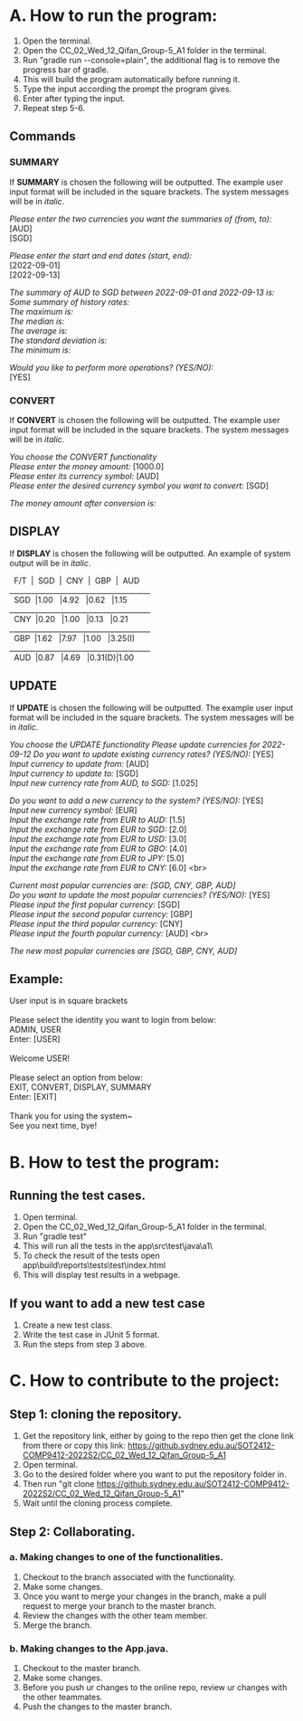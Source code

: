 # A. How to run the program:

1. Open the terminal.
2. Open the CC_02_Wed_12_Qifan_Group-5_A1 folder in the terminal.
3. Run "gradle run --console=plain", the additional flag is to remove the progress bar of gradle.
4. This will build the program automatically before running it.
5. Type the input according the prompt the program gives.
6. Enter after typing the input.
7. Repeat step 5-6.

## Commands
### SUMMARY
If **SUMMARY** is chosen the following will be outputted. The example user input format will be included in the square brackets. The system messages will be in *italic*.
<br/>

*Please enter the two currencies you want the summaries of (from, to):*
<br>
\[AUD]
<br>
\[SGD]

*Please enter the start and end dates (start, end):*
<br>
\[2022-09-01]
<br>
\[2022-09-13]

*The summary of AUD to SGD between 2022-09-01 and 2022-09-13 is:*
<br>
*Some summary of history rates:*
<br>
*The maximum is:*
<br>
*The median is:*
<br>
*The average is:*
<br>
*The standard deviation is:*
<br>
*The minimum is:*
<br/>

*Would you like to perform more operations? (YES/NO):*
<br>
[YES]

### CONVERT
If **CONVERT** is chosen the following will be outputted. The example user input format will be included in the square brackets. The system messages will be in *italic*.
<br/>

*You choose the CONVERT functionality*
<br>
*Please enter the money amount:* \[1000.0]
<br>
*Please enter its currency symbol:* \[AUD]
<br>
*Please enter the desired currency symbol you want to convert:* \[SGD]
<br/>

*The money amount after conversion is:*

## DISPLAY
If **DISPLAY** is chosen the following will be outputted. An example of system output will be in *italic*.
<br/>


&nbsp;&nbsp;F/T&nbsp;&nbsp;|&nbsp;&nbsp;SGD&nbsp;&nbsp;|&nbsp;&nbsp;CNY&nbsp;&nbsp;|&nbsp;&nbsp;GBP&nbsp;&nbsp;|&nbsp;&nbsp;AUD
<br>
\_______________________________________
<br>
&nbsp;&nbsp;SGD&nbsp;&nbsp;|1.00&nbsp;&nbsp;&nbsp;|4.92&nbsp;&nbsp;&nbsp;|0.62&nbsp;&nbsp;&nbsp;|1.15
<br>
\_______________________________________
<br>
&nbsp;&nbsp;CNY&nbsp;&nbsp;|0.20&nbsp;&nbsp;&nbsp;|1.00&nbsp;&nbsp;&nbsp;|0.13&nbsp;&nbsp;&nbsp;|0.21
<br>
\_______________________________________
<br>
&nbsp;&nbsp;GBP&nbsp;&nbsp;|1.62&nbsp;&nbsp;&nbsp;|7.97&nbsp;&nbsp;&nbsp;|1.00&nbsp;&nbsp;&nbsp;|3.25(I)
<br>
\_______________________________________
<br>
&nbsp;&nbsp;AUD&nbsp;&nbsp;|0.87&nbsp;&nbsp;&nbsp;|4.69&nbsp;&nbsp;&nbsp;|0.31(D)|1.00   

## UPDATE
If **UPDATE** is chosen the following will be outputted. The example user input format will be included in the square brackets. The system messages will be in *italic*.
<br/>

*You choose the UPDATE functionality*
*Please update currencies for 2022-09-12*
*Do you want to update existing currency rates? (YES/NO):* \[YES]
<br>
*Input currency to update from:* \[AUD]
<br>
*Input currency to update to:* \[SGD]
<br>
*Input new currency rate from AUD, to SGD:* \[1.025]
<br/>

*Do you want to add a new currency to the system? (YES/NO):* \[YES]
<br>
*Input new currency symbol:* \[EUR]
<br>
*Input the exchange rate from EUR to AUD:* \[1.5]
<br>
*Input the exchange rate from EUR to SGD:* \[2.0]
<br>
*Input the exchange rate from EUR to USD:* \[3.0]
<br>
*Input the exchange rate from EUR to GBO:* \[4.0]
<br>
*Input the exchange rate from EUR to JPY:* \[5.0]
<br>
*Input the exchange rate from EUR to CNY:* \[6.0]
<br\>

*Current most popular currencies are: \[SGD, CNY, GBP, AUD]*
<br>
*Do you want to update the most popular currencies? (YES/NO):* \[YES]
<br>
*Please input the first popular currency:* \[SGD]
<br>
*Please input the second popular currency:* \[GBP]
<br>
*Please input the third popular currency:* \[CNY]
<br>
*Please input the fourth popular currency:* \[AUD]
<br\>

*The new most popular currencies are [SGD, GBP, CNY, AUD]*


## Example:
User input is in square brackets  
<br/>
Please select the identity you want to login from below:  
ADMIN, USER  
Enter: \[USER]  
<br/>
Welcome USER!  
<br/>
Please select an option from below:  
EXIT, CONVERT, DISPLAY, SUMMARY  
Enter: \[EXIT]  
<br/>
Thank you for using the system~  
See you next time, bye!  

# B. How to test the program:

## Running the test cases.

1. Open terminal.
2. Open the CC_02_Wed_12_Qifan_Group-5_A1 folder in the terminal.
3. Run "gradle test"
4. This will run all the tests in the app\src\test\java\a1\
5. To check the result of the tests open app\build\reports\tests\test\index.html
6. This will display test results in a webpage.

## If you want to add a new test case

1. Create a new test class.
2. Write the test case in JUnit 5 format.
3. Run the steps from step 3 above.

# C. How to contribute to the project:

## Step 1: cloning the repository.

1. Get the repository link, either by going to the repo then get the clone link from there or copy this link:
https://github.sydney.edu.au/SOT2412-COMP9412-2022S2/CC_02_Wed_12_Qifan_Group-5_A1
2. Open terminal.
3. Go to the desired folder where you want to put the repository folder in.
4. Then run "git clone https://github.sydney.edu.au/SOT2412-COMP9412-2022S2/CC_02_Wed_12_Qifan_Group-5_A1"
5. Wait until the cloning process complete.

## Step 2: Collaborating.

### a. Making changes to one of the functionalities.

1. Checkout to the branch associated with the functionality.
2. Make some changes.
3. Once you want to merge your changes in the branch, make a pull request to merge your branch to the master branch.
4. Review the changes with the other team member.
5. Merge the branch.

### b. Making changes to the App.java.

1. Checkout to the master branch.
2. Make some changes.
3. Before you push ur changes to the online repo, review ur changes with the other teammates.
4. Push the changes to the master branch.

